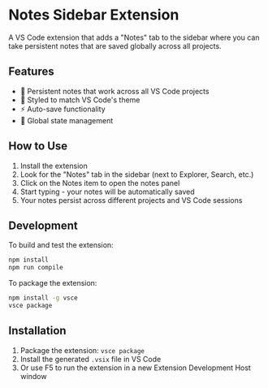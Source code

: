 # Notes Sidebar Extension

A VS Code extension that adds a "Notes" tab to the sidebar where you can take persistent notes that are saved globally across all projects.

## Features

- 📝 Persistent notes that work across all VS Code projects
- 🎨 Styled to match VS Code's theme
- ⚡ Auto-save functionality
- 🔄 Global state management

## How to Use

1. Install the extension
2. Look for the "Notes" tab in the sidebar (next to Explorer, Search, etc.)
3. Click on the Notes item to open the notes panel
4. Start typing - your notes will be automatically saved
5. Your notes persist across different projects and VS Code sessions

## Development

To build and test the extension:

```bash
npm install
npm run compile
```

To package the extension:

```bash
npm install -g vsce
vsce package
```

## Installation

1. Package the extension: `vsce package`
2. Install the generated `.vsix` file in VS Code
3. Or use F5 to run the extension in a new Extension Development Host window
